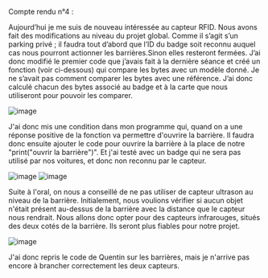 Compte rendu n°4 :

Aujourd’hui je me suis de nouveau intéressée au capteur RFID. 
Nous avons fait des modifications au niveau du projet global. 
Comme il s’agit s’un parking privé ; il faudra tout d’abord que l’ID du badge soit reconnu auquel cas nous pourront actionner les barrières.Sinon elles resteront fermées. 
J’ai donc modifié le premier code que j’avais fait à la dernière séance et créé un fonction (voir ci-dessous) qui compare les bytes avec un modèle donné. 
Je ne s’avait pas comment comparer les bytes avec une référence. J’ai donc calculé chacun des bytes associé au badge et à la carte que nous utiliseront pour pouvoir les comparer. 

![image](https://user-images.githubusercontent.com/120109320/212728468-1ed93b73-0164-4c25-be57-37478cad50dc.png)

J'ai donc mis une condition dans mon programme qui, quand on a une réponse positive de la fonction va permettre d'ouvrire la barrière.
Il faudra donc ensuite ajouter le code pour ouvrire la barrière à la place de notre "print("ouvrir la barrière")". 
Et j'ai testé avec un badge qui ne sera pas utilisé par nos voitures, et donc non reconnu par le capteur.

![image](https://user-images.githubusercontent.com/120109320/212725943-496ced6a-5925-44c0-90c3-94a7c9e9041b.png)
![image](https://user-images.githubusercontent.com/120109320/212726512-6752e176-4767-462e-81de-f1e7461554a9.png)

Suite à l'oral, on nous a conseillé de ne pas utiliser de capteur ultrason au niveau de la barrière. Initialement, nous voulions vérifier si aucun objet n'était présent au-dessus de la barrière avec la distance que le capteur nous rendrait. Nous allons donc opter pour des capteurs infrarouges, situés des deux cotés de la barrière. Ils seront plus fiables pour notre projet.

![image](https://user-images.githubusercontent.com/120109320/212728124-148f9c29-0068-444e-9afe-c507471fe8da.png)


J'ai donc repris le code de Quentin sur les barrières, mais je n'arrive pas encore à brancher correctement les deux capteurs. 
